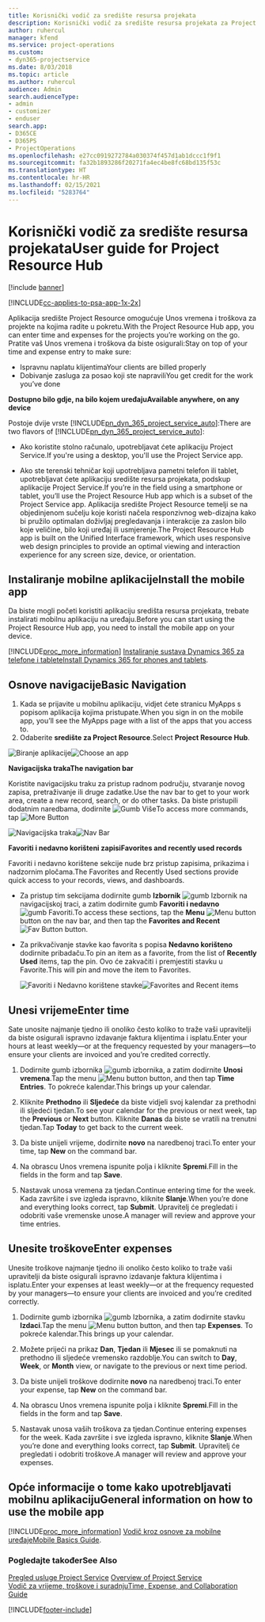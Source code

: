 ```yaml
---
title: Korisnički vodič za središte resursa projekata
description: Korisnički vodič za središte resursa projekata za Project Service
author: ruhercul
manager: kfend
ms.service: project-operations
ms.custom:
- dyn365-projectservice
ms.date: 8/03/2018
ms.topic: article
ms.author: ruhercul
audience: Admin
search.audienceType:
- admin
- customizer
- enduser
search.app:
- D365CE
- D365PS
- ProjectOperations
ms.openlocfilehash: e27cc0919272784a030374f457d1ab1dccc1f9f1
ms.sourcegitcommit: fa32b1893286f20271fa4ec4be8fc68bd135f53c
ms.translationtype: HT
ms.contentlocale: hr-HR
ms.lasthandoff: 02/15/2021
ms.locfileid: "5283764"
---
```

# <a name="user-guide-for-project-resource-hub"></a><span data-ttu-id="9ae6b-103">Korisnički vodič za središte resursa projekata</span><span class="sxs-lookup"><span data-stu-id="9ae6b-103">User guide for Project Resource Hub</span></span>

[!include [banner](../includes/psa-now-project-operations.md)]

[!INCLUDE[cc-applies-to-psa-app-1x-2x](../includes/cc-applies-to-psa-app-1x-2x.md)]

<span data-ttu-id="9ae6b-104">Aplikacija središte Project Resource omogućuje Unos vremena i troškova za projekte na kojima radite u pokretu.</span><span class="sxs-lookup"><span data-stu-id="9ae6b-104">With the Project Resource Hub app, you can enter time and expenses for the projects you’re working on the go.</span></span> <span data-ttu-id="9ae6b-105">Pratite vaš Unos vremena i troškova da biste osigurali:</span><span class="sxs-lookup"><span data-stu-id="9ae6b-105">Stay on top of your time and expense entry to make sure:</span></span>

- <span data-ttu-id="9ae6b-106">Ispravnu naplatu klijentima</span><span class="sxs-lookup"><span data-stu-id="9ae6b-106">Your clients are billed properly</span></span>
- <span data-ttu-id="9ae6b-107">Dobivanje zasluga za posao koji ste napravili</span><span class="sxs-lookup"><span data-stu-id="9ae6b-107">You get credit for the work you’ve done</span></span>

<span data-ttu-id="9ae6b-108">**Dostupno bilo gdje, na bilo kojem uređaju**</span><span class="sxs-lookup"><span data-stu-id="9ae6b-108">**Available anywhere, on any device**</span></span>

<span data-ttu-id="9ae6b-109">Postoje dvije vrste [!INCLUDE[pn_dyn_365_project_service_auto](../includes/pn-dyn-365-project-service-auto.md)]:</span><span class="sxs-lookup"><span data-stu-id="9ae6b-109">There are two flavors of [!INCLUDE[pn_dyn_365_project_service_auto](../includes/pn-dyn-365-project-service-auto.md)]:</span></span> 

- <span data-ttu-id="9ae6b-110">Ako koristite stolno računalo, upotrebljavat ćete aplikaciju Project Service.</span><span class="sxs-lookup"><span data-stu-id="9ae6b-110">If you're using a desktop, you'll use the Project Service app.</span></span> 

- <span data-ttu-id="9ae6b-111">Ako ste terenski tehničar koji upotrebljava pametni telefon ili tablet, upotrebljavat ćete aplikaciju središte resursa projekata, podskup aplikacije Project Service.</span><span class="sxs-lookup"><span data-stu-id="9ae6b-111">If you’re in the field using a smartphone or tablet, you’ll use the Project Resource Hub app which is a subset of the Project Service  app.</span></span> <span data-ttu-id="9ae6b-112">Aplikacija središte Project Resource temelji se na objedinjenom sučelju koje koristi načela responzivnog web-dizajna kako bi pružilo optimalan doživljaj pregledavanja i interakcije za zaslon bilo koje veličine, bilo koji uređaj ili usmjerenje.</span><span class="sxs-lookup"><span data-stu-id="9ae6b-112">The Project Resource Hub app is built on the Unified Interface framework, which uses responsive web design principles to provide an optimal viewing and interaction experience for any screen size, device, or orientation.</span></span> 


## <a name="install-the-mobile-app"></a><span data-ttu-id="9ae6b-113">Instaliranje mobilne aplikacije</span><span class="sxs-lookup"><span data-stu-id="9ae6b-113">Install the mobile app</span></span>
<span data-ttu-id="9ae6b-114">Da biste mogli početi koristiti aplikaciju središta resursa projekata, trebate instalirati mobilnu aplikaciju na uređaju.</span><span class="sxs-lookup"><span data-stu-id="9ae6b-114">Before you can start using the Project Resource Hub app, you need to install the mobile app on your device.</span></span> 

[!INCLUDE[proc_more_information](../includes/proc-more-information.md)] <span data-ttu-id="9ae6b-115">[Instaliranje sustava Dynamics 365 za telefone i tablete](https://docs.microsoft.com/dynamics365/mobile-app/install-dynamics-365-for-phones-and-tablets)</span><span class="sxs-lookup"><span data-stu-id="9ae6b-115">[Install Dynamics 365 for phones and tablets](https://docs.microsoft.com/dynamics365/mobile-app/install-dynamics-365-for-phones-and-tablets).</span></span>

## <a name="basic-navigation"></a><span data-ttu-id="9ae6b-116">Osnove navigacije</span><span class="sxs-lookup"><span data-stu-id="9ae6b-116">Basic Navigation</span></span>
1.  <span data-ttu-id="9ae6b-117">Kada se prijavite u mobilnu aplikaciju, vidjet ćete stranicu MyApps s popisom aplikacija kojima pristupate.</span><span class="sxs-lookup"><span data-stu-id="9ae6b-117">When you sign in on the mobile app, you’ll see the MyApps page with a list of the apps that you access to.</span></span> 
2.  <span data-ttu-id="9ae6b-118">Odaberite **središte za Project Resource**.</span><span class="sxs-lookup"><span data-stu-id="9ae6b-118">Select **Project Resource Hub**.</span></span>

<span data-ttu-id="9ae6b-119">![Biranje aplikacije](media/chooseApp_1.png "Biranje aplikacije")</span><span class="sxs-lookup"><span data-stu-id="9ae6b-119">![Choose an app](media/chooseApp_1.png "Choose an app")</span></span>

<span data-ttu-id="9ae6b-120">**Navigacijska traka**</span><span class="sxs-lookup"><span data-stu-id="9ae6b-120">**The navigation bar**</span></span>

<span data-ttu-id="9ae6b-121">Koristite navigacijsku traku za pristup radnom području, stvaranje novog zapisa, pretraživanje ili druge zadatke.</span><span class="sxs-lookup"><span data-stu-id="9ae6b-121">Use the nav bar to get to your work area, create a new record, search, or do other tasks.</span></span> <span data-ttu-id="9ae6b-122">Da biste pristupili dodatnim naredbama, dodirnite ![Gumb Više](media/MoreButton.png "Gumb Više")</span><span class="sxs-lookup"><span data-stu-id="9ae6b-122">To access more commands, tap ![More Button](media/MoreButton.png "More Button")</span></span>

<span data-ttu-id="9ae6b-123">![Navigacijska traka](media/NavBar_2.png "Navigacijska traka")</span><span class="sxs-lookup"><span data-stu-id="9ae6b-123">![Nav Bar](media/NavBar_2.png "Nav Bar")</span></span>

<span data-ttu-id="9ae6b-124">**Favoriti i nedavno korišteni zapisi**</span><span class="sxs-lookup"><span data-stu-id="9ae6b-124">**Favorites and recently used records**</span></span>

<span data-ttu-id="9ae6b-125">Favoriti i nedavno korištene sekcije nude brz pristup zapisima, prikazima i nadzornim pločama.</span><span class="sxs-lookup"><span data-stu-id="9ae6b-125">The Favorites and Recently Used sections provide quick access to your records, views, and dashboards.</span></span> 

- <span data-ttu-id="9ae6b-126">Za pristup tim sekcijama dodirnite gumb **Izbornik** ![gumb Izbornik](media/MenuButton.png "Gumb izbornika") na navigacijskoj traci, a zatim dodirnite gumb **Favoriti i nedavno** ![gumb Favoriti](media/FavButton.png "Gumb Favoriti").</span><span class="sxs-lookup"><span data-stu-id="9ae6b-126">To access these sections, tap the **Menu** ![Menu button](media/MenuButton.png "Menu button") button on the nav bar, and then tap the **Favorites and Recent** ![Fav Button](media/FavButton.png "Fav Button") button.</span></span>

- <span data-ttu-id="9ae6b-127">Za prikvačivanje stavke kao favorita s popisa **Nedavno korišteno** dodirnite pribadaču.</span><span class="sxs-lookup"><span data-stu-id="9ae6b-127">To pin an item as a favorite, from the list of **Recently Used** items, tap the pin.</span></span> <span data-ttu-id="9ae6b-128">Ovo će zakvačiti i premjestiti stavku u Favorite.</span><span class="sxs-lookup"><span data-stu-id="9ae6b-128">This will pin and move the item to Favorites.</span></span>

  <span data-ttu-id="9ae6b-129">![Favoriti i Nedavno korištene stavke](media/Favs_3.png "Favoriti i Nedavno korištene stavke")</span><span class="sxs-lookup"><span data-stu-id="9ae6b-129">![Favorites and Recent items](media/Favs_3.png "Favorites and Recent items")</span></span>
 
## <a name="enter-time"></a><span data-ttu-id="9ae6b-130">Unesi vrijeme</span><span class="sxs-lookup"><span data-stu-id="9ae6b-130">Enter time</span></span>
<span data-ttu-id="9ae6b-131">Sate unosite najmanje tjedno ili onoliko često koliko to traže vaši upravitelji da biste osigurali ispravno izdavanje faktura klijentima i isplatu.</span><span class="sxs-lookup"><span data-stu-id="9ae6b-131">Enter your hours at least weekly—or at the frequency requested by your managers—to ensure your clients are invoiced and you’re credited correctly.</span></span>

1. <span data-ttu-id="9ae6b-132">Dodirnite gumb izbornika ![gumb izbornika](media/MenuButton.png "Gumb izbornika"), a zatim dodirnite **Unosi vremena**.</span><span class="sxs-lookup"><span data-stu-id="9ae6b-132">Tap the menu ![Menu button](media/MenuButton.png "Menu button") button, and then tap **Time Entries**.</span></span> <span data-ttu-id="9ae6b-133">To pokreće kalendar.</span><span class="sxs-lookup"><span data-stu-id="9ae6b-133">This brings up your calendar.</span></span>

2. <span data-ttu-id="9ae6b-134">Kliknite **Prethodno** ili **Sljedeće** da biste vidjeli svoj kalendar za prethodni ili sljedeći tjedan.</span><span class="sxs-lookup"><span data-stu-id="9ae6b-134">To see your calendar for the previous or next week, tap the **Previous** or **Next** button.</span></span> <span data-ttu-id="9ae6b-135">Kliknite **Danas** da biste se vratili na trenutni tjedan.</span><span class="sxs-lookup"><span data-stu-id="9ae6b-135">Tap **Today** to get back to the current week.</span></span>

3. <span data-ttu-id="9ae6b-136">Da biste unijeli vrijeme, dodirnite **novo** na naredbenoj traci.</span><span class="sxs-lookup"><span data-stu-id="9ae6b-136">To enter your time, tap **New** on the command bar.</span></span> 

4. <span data-ttu-id="9ae6b-137">Na obrascu Unos vremena ispunite polja i kliknite **Spremi**.</span><span class="sxs-lookup"><span data-stu-id="9ae6b-137">Fill in the fields in the form and tap **Save**.</span></span>

5. <span data-ttu-id="9ae6b-138">Nastavak unosa vremena za tjedan.</span><span class="sxs-lookup"><span data-stu-id="9ae6b-138">Continue entering time for the week.</span></span> <span data-ttu-id="9ae6b-139">Kada završite i sve izgleda ispravno, kliknite **Slanje**.</span><span class="sxs-lookup"><span data-stu-id="9ae6b-139">When you’re done and everything looks correct, tap **Submit**.</span></span> <span data-ttu-id="9ae6b-140">Upravitelj će pregledati i odobriti vaše vremenske unose.</span><span class="sxs-lookup"><span data-stu-id="9ae6b-140">A manager will review and approve your time entries.</span></span>

## <a name="enter-expenses"></a><span data-ttu-id="9ae6b-141">Unesite troškove</span><span class="sxs-lookup"><span data-stu-id="9ae6b-141">Enter expenses</span></span> 
<span data-ttu-id="9ae6b-142">Unesite troškove najmanje tjedno ili onoliko često koliko to traže vaši upravitelji da biste osigurali ispravno izdavanje faktura klijentima i isplatu.</span><span class="sxs-lookup"><span data-stu-id="9ae6b-142">Enter your expenses at least weekly—or at the frequency requested by your managers—to ensure your clients are invoiced and you’re credited correctly.</span></span>

1. <span data-ttu-id="9ae6b-143">Dodirnite gumb izbornika ![gumb Izbornika](media/MenuButton.png "Gumb izbornika"), a zatim dodirnite stavku **Izdaci**.</span><span class="sxs-lookup"><span data-stu-id="9ae6b-143">Tap the menu ![Menu button](media/MenuButton.png "Menu button") button, and then tap **Expenses**.</span></span> <span data-ttu-id="9ae6b-144">To pokreće kalendar.</span><span class="sxs-lookup"><span data-stu-id="9ae6b-144">This brings up your calendar.</span></span>

2. <span data-ttu-id="9ae6b-145">Možete prijeći na prikaz **Dan**, **Tjedan** ili **Mjesec** ili se pomaknuti na prethodno ili sljedeće vremensko razdoblje.</span><span class="sxs-lookup"><span data-stu-id="9ae6b-145">You can switch to **Day**, **Week**, or **Month** view, or navigate to the previous or next time period.</span></span> 

3. <span data-ttu-id="9ae6b-146">Da biste unijeli troškove dodirnite **novo** na naredbenoj traci.</span><span class="sxs-lookup"><span data-stu-id="9ae6b-146">To enter your expense, tap **New** on the command bar.</span></span> 

4. <span data-ttu-id="9ae6b-147">Na obrascu Unos vremena ispunite polja i kliknite **Spremi**.</span><span class="sxs-lookup"><span data-stu-id="9ae6b-147">Fill in the fields in the form and tap **Save**.</span></span>

5. <span data-ttu-id="9ae6b-148">Nastavak unosa vaših troškova za tjedan.</span><span class="sxs-lookup"><span data-stu-id="9ae6b-148">Continue entering expenses for the week.</span></span> <span data-ttu-id="9ae6b-149">Kada završite i sve izgleda ispravno, kliknite **Slanje**.</span><span class="sxs-lookup"><span data-stu-id="9ae6b-149">When you’re done and everything looks correct, tap **Submit**.</span></span> <span data-ttu-id="9ae6b-150">Upravitelj će pregledati i odobriti troškove.</span><span class="sxs-lookup"><span data-stu-id="9ae6b-150">A manager will review and approve your expenses.</span></span>

## <a name="general-information-on-how-to-use-the-mobile-app"></a><span data-ttu-id="9ae6b-151">Opće informacije o tome kako upotrebljavati mobilnu aplikaciju</span><span class="sxs-lookup"><span data-stu-id="9ae6b-151">General information on how to use the mobile app</span></span> 
[!INCLUDE[proc_more_information](../includes/proc-more-information.md)] <span data-ttu-id="9ae6b-152">[Vodič kroz osnove za mobilne uređaje](https://docs.microsoft.com/dynamics365/mobile-app/dynamics-365-phones-tablets-users-guide)</span><span class="sxs-lookup"><span data-stu-id="9ae6b-152">[Mobile Basics Guide](https://docs.microsoft.com/dynamics365/mobile-app/dynamics-365-phones-tablets-users-guide).</span></span>

### <a name="see-also"></a><span data-ttu-id="9ae6b-153">Pogledajte također</span><span class="sxs-lookup"><span data-stu-id="9ae6b-153">See Also</span></span>  
 <span data-ttu-id="9ae6b-154">[Pregled usluge Project Service](../psa/overview.md) </span><span class="sxs-lookup"><span data-stu-id="9ae6b-154">[Overview of Project Service](../psa/overview.md) </span></span>  
 [<span data-ttu-id="9ae6b-155">Vodič za vrijeme, troškove i suradnju</span><span class="sxs-lookup"><span data-stu-id="9ae6b-155">Time, Expense, and Collaboration Guide</span></span>](../psa/time-expense-collaboration-guide.md)   
 


[!INCLUDE[footer-include](../includes/footer-banner.md)]